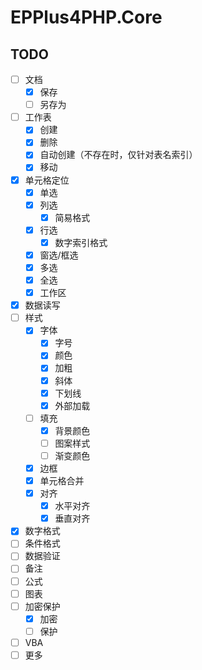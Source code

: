 # EPPlus4PHP.Core

## TODO

- [ ] 文档
  - [x] 保存
  - [ ] 另存为
- [ ] 工作表
  - [x] 创建
  - [x] 删除
  - [x] 自动创建（不存在时，仅针对表名索引）
  - [x] 移动
- [x] 单元格定位
  - [x] 单选
  - [x] 列选
    - [x] 简易格式
  - [x] 行选
    - [x] 数字索引格式
  - [x] 窗选/框选
  - [x] 多选
  - [x] 全选
  - [x] 工作区
- [x] 数据读写
- [ ] 样式
  - [x] 字体
    - [x] 字号
    - [x] 颜色
    - [x] 加粗
    - [x] 斜体
    - [x] 下划线
    - [x] 外部加载
  - [ ] 填充
    - [x] 背景颜色
    - [ ] 图案样式
    - [ ] 渐变颜色
  - [x] 边框
  - [x] 单元格合并
  - [x] 对齐
    - [x] 水平对齐
    - [x] 垂直对齐
- [x] 数字格式
- [ ] 条件格式
- [ ] 数据验证
- [ ] 备注
- [ ] 公式
- [ ] 图表
- [ ] 加密保护
  - [x] 加密
  - [ ] 保护
- [ ] VBA
- [ ] 更多
